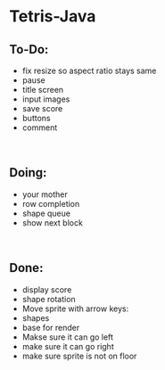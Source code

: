 # Tetris-Java

To-Do:
-
- fix resize so aspect ratio stays same
- pause
- title screen
- input images 
- save score 
- buttons
- comment

<br>

Doing:
-
- your mother
- row completion
- shape queue
- show next block

<br>

Done: 
-
- display score
- shape rotation
- Move sprite with arrow keys:
- shapes
- base for render
- Makse sure it can go left
- make sure it can go right
- make sure sprite is not on floor
